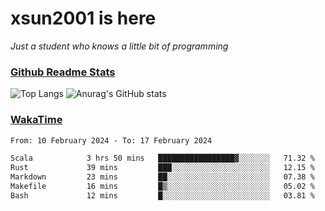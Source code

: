 # xsun2001 is here

*Just a student who knows a little bit of programming*

### [Github Readme Stats](https://github.com/anuraghazra/github-readme-stats)

![Top Langs](https://github-readme-stats.vercel.app/api/top-langs/?username=xsun2001&layout=compact&theme=radical) ![Anurag's GitHub stats](https://github-readme-stats.vercel.app/api?username=xsun2001&show_icons=true&theme=radical)

### [WakaTime](https://wakatime.com)

<!--START_SECTION:waka-->

```txt
From: 10 February 2024 - To: 17 February 2024

Scala            3 hrs 50 mins   █████████████████▓░░░░░░░   71.32 %
Rust             39 mins         ███░░░░░░░░░░░░░░░░░░░░░░   12.15 %
Markdown         23 mins         ██░░░░░░░░░░░░░░░░░░░░░░░   07.38 %
Makefile         16 mins         █▒░░░░░░░░░░░░░░░░░░░░░░░   05.02 %
Bash             12 mins         █░░░░░░░░░░░░░░░░░░░░░░░░   03.81 %
```

<!--END_SECTION:waka-->
